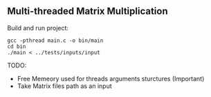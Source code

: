 Multi-threaded Matrix Multiplication
--------------------------

Build and run project:
```
gcc -pthread main.c -o bin/main
cd bin
./main < ../tests/inputs/input
```

TODO:
* Free Memeory used for threads arguments sturctures (Important)
* Take Matrix files path as an input
